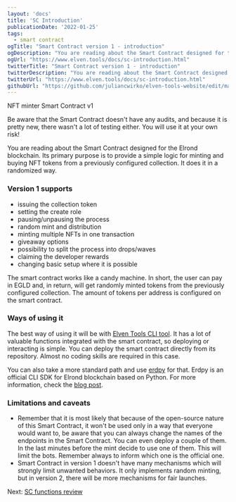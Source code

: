 ```yaml
---
layout: 'docs'
title: 'SC Introduction'
publicationDate: '2022-01-25'
tags:
  - smart contract
ogTitle: "Smart Contract version 1 - introduction"
ogDescription: "You are reading about the Smart Contract designed for the Elrond blockchain. Its primary purpose is to provide a simple logic for minting and buying NFT tokens"
ogUrl: "https://www.elven.tools/docs/sc-introduction.html"
twitterTitle: "Smart Contract version 1 - introduction"
twitterDescription: "You are reading about the Smart Contract designed for the Elrond blockchain. Its primary purpose is to provide a simple logic for minting and buying NFT tokens"
twitterUrl: "https://www.elven.tools/docs/sc-introduction.html"
githubUrl: "https://github.com/juliancwirko/elven-tools-website/edit/main/src/docs/sc-introduction.md"
---
```


NFT minter Smart Contract v1

<div class="docs-error-box ">Be aware that the Smart Contract doesn't have any audits, and because it is pretty new, there wasn't a lot of testing either. You will use it at your own risk!</div>

You are reading about the Smart Contract designed for the Elrond blockchain. Its primary purpose is to provide a simple logic for minting and buying NFT tokens from a previously configured collection. It does it in a randomized way. 

### Version 1 supports

- issuing the collection token
- setting the create role
- pausing/unpausing the process
- random mint and distribution
- minting multiple NFTs in one transaction
- giveaway options
- possibility to split the process into drops/waves
- claiming the developer rewards
- changing basic setup where it is possible

The smart contract works like a candy machine. In short, the user can pay in EGLD and, in return, will get randomly minted tokens from the previously configured collection. The amount of tokens per address is configured on the smart contract.

### Ways of using it

The best way of using it will be with [Elven Tools CLI tool](/docs/cli-introduction.html). It has a lot of valuable functions integrated with the smart contract, so deploying or interacting is simple. You can deploy the smart contract directly from its repository. Almost no coding skills are required in this case.

You can also take a more standard path and use [erdpy](https://docs.elrond.com/sdk-and-tools/erdpy/erdpy/) for that. Erdpy is an official CLI SDK for Elrond blockchain based on Python. For more information, check the [blog post](https://www.julian.io/articles/elrond-smart-contracts.html).

### Limitations and caveats

- Remember that it is most likely that because of the open-source nature of this Smart Contract, it won't be used only in a way that everyone would want to, be aware that you can always change the names of the endpoints in the Smart Contract. You can even deploy a couple of them. In the last minutes before the mint decide to use one of them. This will limit the bots. Remember always to inform which one is the official one.
- Smart Contract in version 1 doesn't have many mechanisms which will strongly limit unwanted behaviors. It only implements random minting, but in version 2, there will be more mechanisms for fair launches.

<div class="next-page-link">
  Next: <a href="/docs/sc-endpoints.html">SC functions review</a>
</div>
